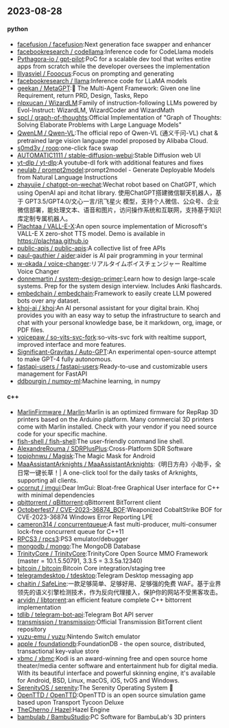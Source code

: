 ## 2023-08-28

#### python
* [facefusion / facefusion](https://github.com/facefusion/facefusion):Next generation face swapper and enhancer
* [facebookresearch / codellama](https://github.com/facebookresearch/codellama):Inference code for CodeLlama models
* [Pythagora-io / gpt-pilot](https://github.com/Pythagora-io/gpt-pilot):PoC for a scalable dev tool that writes entire apps from scratch while the developer oversees the implementation
* [lllyasviel / Fooocus](https://github.com/lllyasviel/Fooocus):Focus on prompting and generating
* [facebookresearch / llama](https://github.com/facebookresearch/llama):Inference code for LLaMA models
* [geekan / MetaGPT](https://github.com/geekan/MetaGPT):🌟 The Multi-Agent Framework: Given one line Requirement, return PRD, Design, Tasks, Repo
* [nlpxucan / WizardLM](https://github.com/nlpxucan/WizardLM):Family of instruction-following LLMs powered by Evol-Instruct: WizardLM, WizardCoder and WizardMath
* [spcl / graph-of-thoughts](https://github.com/spcl/graph-of-thoughts):Official Implementation of "Graph of Thoughts: Solving Elaborate Problems with Large Language Models"
* [QwenLM / Qwen-VL](https://github.com/QwenLM/Qwen-VL):The official repo of Qwen-VL (通义千问-VL) chat & pretrained large vision language model proposed by Alibaba Cloud.
* [s0md3v / roop](https://github.com/s0md3v/roop):one-click face swap
* [AUTOMATIC1111 / stable-diffusion-webui](https://github.com/AUTOMATIC1111/stable-diffusion-webui):Stable Diffusion web UI
* [yt-dlp / yt-dlp](https://github.com/yt-dlp/yt-dlp):A youtube-dl fork with additional features and fixes
* [neulab / prompt2model](https://github.com/neulab/prompt2model):prompt2model - Generate Deployable Models from Natural Language Instructions
* [zhayujie / chatgpt-on-wechat](https://github.com/zhayujie/chatgpt-on-wechat):Wechat robot based on ChatGPT, which using OpenAI api and itchat library. 使用ChatGPT搭建微信聊天机器人，基于 GPT3.5/GPT4.0/文心一言/讯飞星火 模型，支持个人微信、公众号、企业微信部署，能处理文本、语音和图片，访问操作系统和互联网，支持基于知识库定制专属机器人。
* [Plachtaa / VALL-E-X](https://github.com/Plachtaa/VALL-E-X):An open source implementation of Microsoft's VALL-E X zero-shot TTS model. Demo is available in https://plachtaa.github.io
* [public-apis / public-apis](https://github.com/public-apis/public-apis):A collective list of free APIs
* [paul-gauthier / aider](https://github.com/paul-gauthier/aider):aider is AI pair programming in your terminal
* [w-okada / voice-changer](https://github.com/w-okada/voice-changer):リアルタイムボイスチェンジャー Realtime Voice Changer
* [donnemartin / system-design-primer](https://github.com/donnemartin/system-design-primer):Learn how to design large-scale systems. Prep for the system design interview. Includes Anki flashcards.
* [embedchain / embedchain](https://github.com/embedchain/embedchain):Framework to easily create LLM powered bots over any dataset.
* [khoj-ai / khoj](https://github.com/khoj-ai/khoj):An AI personal assistant for your digital brain. Khoj provides you with an easy way to setup the infrastructure to search and chat with your personal knowledge base, be it markdown, org, image, or PDF files.
* [voicepaw / so-vits-svc-fork](https://github.com/voicepaw/so-vits-svc-fork):so-vits-svc fork with realtime support, improved interface and more features.
* [Significant-Gravitas / Auto-GPT](https://github.com/Significant-Gravitas/Auto-GPT):An experimental open-source attempt to make GPT-4 fully autonomous.
* [fastapi-users / fastapi-users](https://github.com/fastapi-users/fastapi-users):Ready-to-use and customizable users management for FastAPI
* [ddbourgin / numpy-ml](https://github.com/ddbourgin/numpy-ml):Machine learning, in numpy

#### c++
* [MarlinFirmware / Marlin](https://github.com/MarlinFirmware/Marlin):Marlin is an optimized firmware for RepRap 3D printers based on the Arduino platform. Many commercial 3D printers come with Marlin installed. Check with your vendor if you need source code for your specific machine.
* [fish-shell / fish-shell](https://github.com/fish-shell/fish-shell):The user-friendly command line shell.
* [AlexandreRouma / SDRPlusPlus](https://github.com/AlexandreRouma/SDRPlusPlus):Cross-Platform SDR Software
* [topjohnwu / Magisk](https://github.com/topjohnwu/Magisk):The Magic Mask for Android
* [MaaAssistantArknights / MaaAssistantArknights](https://github.com/MaaAssistantArknights/MaaAssistantArknights):《明日方舟》小助手，全日常一键长草！| A one-click tool for the daily tasks of Arknights, supporting all clients.
* [ocornut / imgui](https://github.com/ocornut/imgui):Dear ImGui: Bloat-free Graphical User interface for C++ with minimal dependencies
* [qbittorrent / qBittorrent](https://github.com/qbittorrent/qBittorrent):qBittorrent BitTorrent client
* [Octoberfest7 / CVE-2023-36874_BOF](https://github.com/Octoberfest7/CVE-2023-36874_BOF):Weaponized CobaltStrike BOF for CVE-2023-36874 Windows Error Reporting LPE
* [cameron314 / concurrentqueue](https://github.com/cameron314/concurrentqueue):A fast multi-producer, multi-consumer lock-free concurrent queue for C++11
* [RPCS3 / rpcs3](https://github.com/RPCS3/rpcs3):PS3 emulator/debugger
* [mongodb / mongo](https://github.com/mongodb/mongo):The MongoDB Database
* [TrinityCore / TrinityCore](https://github.com/TrinityCore/TrinityCore):TrinityCore Open Source MMO Framework (master = 10.1.5.50791, 3.3.5 = 3.3.5a.12340)
* [bitcoin / bitcoin](https://github.com/bitcoin/bitcoin):Bitcoin Core integration/staging tree
* [telegramdesktop / tdesktop](https://github.com/telegramdesktop/tdesktop):Telegram Desktop messaging app
* [chaitin / SafeLine](https://github.com/chaitin/SafeLine):一款足够简单、足够好用、足够强的免费 WAF。基于业界领先的语义引擎检测技术，作为反向代理接入，保护你的网站不受黑客攻击。
* [arvidn / libtorrent](https://github.com/arvidn/libtorrent):an efficient feature complete C++ bittorrent implementation
* [tdlib / telegram-bot-api](https://github.com/tdlib/telegram-bot-api):Telegram Bot API server
* [transmission / transmission](https://github.com/transmission/transmission):Official Transmission BitTorrent client repository
* [yuzu-emu / yuzu](https://github.com/yuzu-emu/yuzu):Nintendo Switch emulator
* [apple / foundationdb](https://github.com/apple/foundationdb):FoundationDB - the open source, distributed, transactional key-value store
* [xbmc / xbmc](https://github.com/xbmc/xbmc):Kodi is an award-winning free and open source home theater/media center software and entertainment hub for digital media. With its beautiful interface and powerful skinning engine, it's available for Android, BSD, Linux, macOS, iOS, tvOS and Windows.
* [SerenityOS / serenity](https://github.com/SerenityOS/serenity):The Serenity Operating System 🐞
* [OpenTTD / OpenTTD](https://github.com/OpenTTD/OpenTTD):OpenTTD is an open source simulation game based upon Transport Tycoon Deluxe
* [TheCherno / Hazel](https://github.com/TheCherno/Hazel):Hazel Engine
* [bambulab / BambuStudio](https://github.com/bambulab/BambuStudio):PC Software for BambuLab's 3D printers
